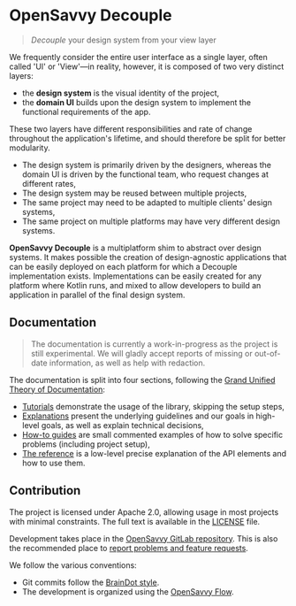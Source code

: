 # OpenSavvy Decouple

> _Decouple_ your design system from your view layer

We frequently consider the entire user interface as a single layer, often called 'UI' or 'View'—in reality, however, it is composed of two very distinct layers:

- the **design system** is the visual identity of the project,
- the **domain UI** builds upon the design system to implement the functional requirements of the app.

These two layers have different responsibilities and rate of change throughout the application's lifetime, and should therefore be split for better modularity.

- The design system is primarily driven by the designers, whereas the domain UI is driven by the functional team, who request changes at different rates,
- The design system may be reused between multiple projects,
- The same project may need to be adapted to multiple clients' design systems,
- The same project on multiple platforms may have very different design systems.

**OpenSavvy Decouple** is a multiplatform shim to abstract over design systems.
It makes possible the creation of design-agnostic applications that can be easily deployed on each platform for which a Decouple implementation exists.
Implementations can be easily created for any platform where Kotlin runs, and mixed to allow developers to build an application in parallel of the final design system.

## Documentation

> The documentation is currently a work-in-progress as the project is still experimental.
> We will gladly accept reports of missing or out-of-date information, as well as help with redaction.

The documentation is split into four sections, following the [Grand Unified Theory of Documentation](https://documentation.divio.com/):

- [Tutorials](https://opensavvy.gitlab.io/decouple/documentation/tutorials/index.html) demonstrate the usage of the library, skipping the setup steps,
- [Explanations](https://opensavvy.gitlab.io/decouple/documentation/explanations/index.html) present the underlying guidelines and our goals in high-level goals, as well as explain technical decisions,
- [How-to guides](https://opensavvy.gitlab.io/decouple/documentation/howto/index.html) are small commented examples of how to solve specific problems (including project setup),
- [The reference](https://opensavvy.gitlab.io/decouple/documentation/index.html) is a low-level precise explanation of the API elements and how to use them.

## Contribution

The project is licensed under Apache 2.0, allowing usage in most projects with minimal constraints.
The full text is available in the [LICENSE](LICENSE) file.

Development takes place in the [OpenSavvy GitLab repository](https://gitlab.com/opensavvy/decouple).
This is also the recommended place to [report problems and feature requests](https://gitlab.com/opensavvy/decouple/-/issues).

We follow the various conventions:

- Git commits follow the [BrainDot style](https://gitlab.com/braindot/legal/-/blob/master/coding-style/STYLE_Git.md).
- The development is organized using the [OpenSavvy Flow](https://gitlab.com/opensavvy/documents/-/blob/main/Documents/flow.md).
